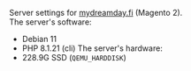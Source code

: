 Server settings for [mydreamday.fi](https://mydreamday.fi) (Magento 2).  
The server's software:
- Debian 11
- PHP 8.1.21 (cli)
The server's hardware:
- 228.9G SSD (`QEMU_HARDDISK`)